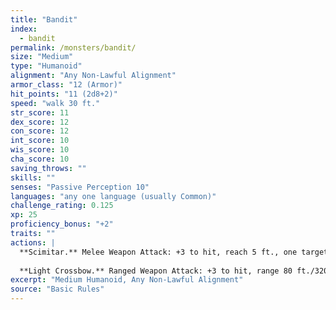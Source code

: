 ```yaml
---
title: "Bandit"
index:
  - bandit
permalink: /monsters/bandit/
size: "Medium"
type: "Humanoid"
alignment: "Any Non-Lawful Alignment"
armor_class: "12 (Armor)"
hit_points: "11 (2d8+2)"
speed: "walk 30 ft."
str_score: 11
dex_score: 12
con_score: 12
int_score: 10
wis_score: 10
cha_score: 10
saving_throws: ""
skills: ""
senses: "Passive Perception 10"
languages: "any one language (usually Common)"
challenge_rating: 0.125
xp: 25
proficiency_bonus: "+2"
traits: ""
actions: |
  **Scimitar.** Melee Weapon Attack: +3 to hit, reach 5 ft., one target. Hit: 4 (1d6 + 1) slashing damage.
  
  **Light Crossbow.** Ranged Weapon Attack: +3 to hit, range 80 ft./320 ft., one target. Hit: 5 (1d8 + 1) piercing damage.
excerpt: "Medium Humanoid, Any Non-Lawful Alignment"
source: "Basic Rules"
---
```

